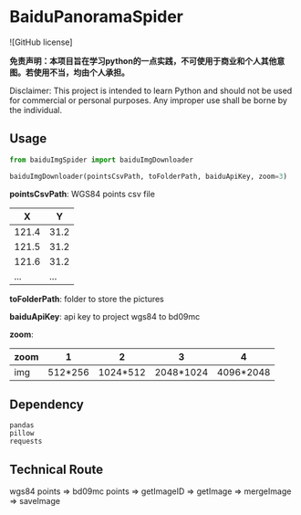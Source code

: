 # BaiduPanoramaSpider

![GitHub license]

**免责声明：本项目旨在学习python的一点实践，不可使用于商业和个人其他意图。若使用不当，均由个人承担。**

Disclaimer: This project is intended to learn Python and should not be used for commercial or personal purposes. Any improper use shall be borne by the individual.

## Usage

```python
from baiduImgSpider import baiduImgDownloader

baiduImgDownloader(pointsCsvPath, toFolderPath, baiduApiKey, zoom=3)
```

**pointsCsvPath**: WGS84 points csv file

| X        | Y        |
| -------- | -------- |
| 121.4 | 31.2 |
| 121.5 | 31.2 |
| 121.6 | 31.2 |
| ...      | ...      |

**toFolderPath**: folder to store the pictures

**baiduApiKey**: api key to project wgs84 to bd09mc

**zoom**: 

|zoom| 1       | 2        | 3         | 4         |
|-| ------- | -------- | --------- | --------- |
|img| 512*256 | 1024*512 | 2048*1024 | 4096*2048 |



## Dependency

```
pandas
pillow
requests
```



## Technical Route

wgs84 points => bd09mc points => getImageID => getImage => mergeImage => saveImage


